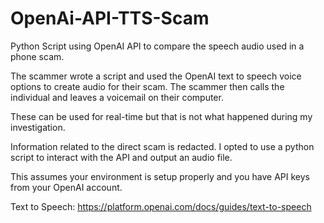 # OpenAi-API-TTS-Scam
Python Script using OpenAI API to compare the speech audio used in a phone scam.

The scammer wrote a script and used the OpenAI text to speech voice options to create audio for their scam. The scammer then calls the individual and leaves a voicemail on their computer. 

These can be used for real-time but that is not what happened during my investigation.

Information related to the direct scam is redacted. I opted to use a python script to interact with the API and output an audio file.

This assumes your environment is setup properly and you have API keys from your OpenAI account.

Text to Speech: https://platform.openai.com/docs/guides/text-to-speech
